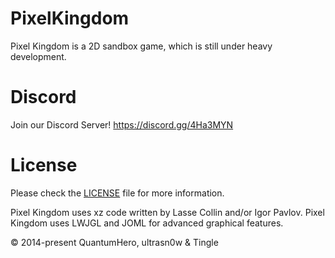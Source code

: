 # PixelKingdom
Pixel Kingdom is a 2D sandbox game, which is still under heavy development.


# Discord
Join our Discord Server! https://discord.gg/4Ha3MYN

# License
Please check the [LICENSE](../master/LICENSE) file for more information.

Pixel Kingdom uses xz code written by Lasse Collin and/or Igor Pavlov.
Pixel Kingdom uses LWJGL and JOML for advanced graphical features.

© 2014-present QuantumHero, ultrasn0w & Tingle
